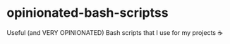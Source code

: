 # opinionated-bash-scriptss
Useful (and VERY OPINIONATED) Bash scripts that I use for my projects ☕️
